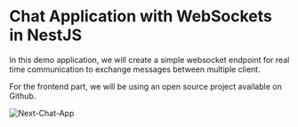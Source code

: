 # Chat Application with WebSockets in NestJS

In this demo application, we will create a simple websocket endpoint for real time communication to exchange messages between multiple client.

For the frontend part, we will be using an open source project available on Github.

![Next-Chat-App](https://github.com/henriqueweiand/nextjs-real-time-chat-with-micro-frontends)
